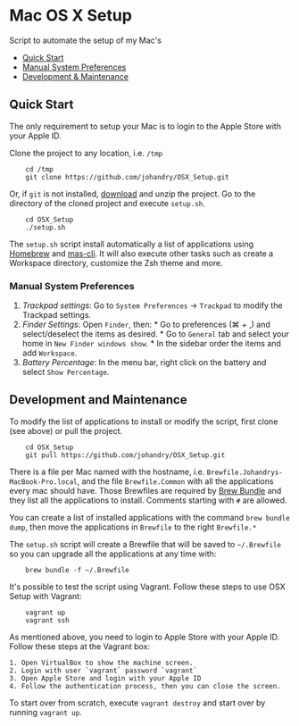 # Mac OS X Setup
Script to automate the setup of my Mac's

- [Quick Start](#quick-start)
- [Manual System Preferences](#manual-system-preferences)
- [Development & Maintenance](#development-and-maintenance)

## Quick Start

The only requirement to setup your Mac is to login to the Apple Store with your Apple ID.

Clone the project to any location, i.e. `/tmp`

		cd /tmp
		git clone https://github.com/johandry/OSX_Setup.git

Or, if `git` is not installed, [download](https://github.com/johandry/OSX_Setup/archive/v2.0.zip) and unzip the project.
Go to the directory of the cloned project and execute `setup.sh`.


		cd OSX_Setup
		./setup.sh

The `setup.sh` script install automatically a list of applications using [Homebrew](https://brew.sh/) and [mas-cli](https://github.com/mas-cli/mas). It will also execute other tasks such as create a Workspace directory, customize the Zsh theme and more.

### Manual System Preferences

  1. *Trackpad settings*: Go to `System Preferences` -> `Trackpad` to modify the Trackpad settings.
  1. *Finder Settings*: Open `Finder`, then:
    * Go to preferences (&#8984; + ,) and select/deselect the items as desired.
    * Go to `General` tab and select your home in `New Finder windows show`.
    * In the sidebar order the items and add `Workspace`.
  1. *Battery Percentage*: In the menu bar, right click on the battery and select `Show Percentage`.

## Development and Maintenance
To modify the list of applications to install or modify the script, first clone (see above) or pull the project.

		cd OSX_Setup
		git pull https://github.com/johandry/OSX_Setup.git

There is a file per Mac named with the hostname, i.e. `Brewfile.Johandrys-MacBook-Pro.local`, and the file `Brewfile.Common` with all the applications every mac should have. Those Brewfiles are required by [Brew Bundle](https://github.com/Homebrew/homebrew-bundle) and they list all the applications to install. Comments starting with `#` are allowed.

You can create a list of installed applications with the command `brew bundle dump`, then move the applications in `Brewfile` to the right `Brewfile.*`

The `setup.sh` script will create a Brewfile that will be saved to `~/.Brewfile` so you can upgrade all the applications at any time with:

		brew bundle -f ~/.Brewfile

It's possible to test the script using Vagrant. Follow these steps to use OSX Setup with Vagrant:

		vagrant up
		vagrant ssh

As mentioned above, you need to login to Apple Store with your Apple ID. Follow these steps at the Vagrant box:

	1. Open VirtualBox to show the machine screen.
	2. Login with user `vagrant` password `vagrant`
	3. Open Apple Store and login with your Apple ID
	4. Follow the authentication process, then you can close the screen.

To start over from scratch, execute `vagrant destroy` and start over by running `vagrant up`.
